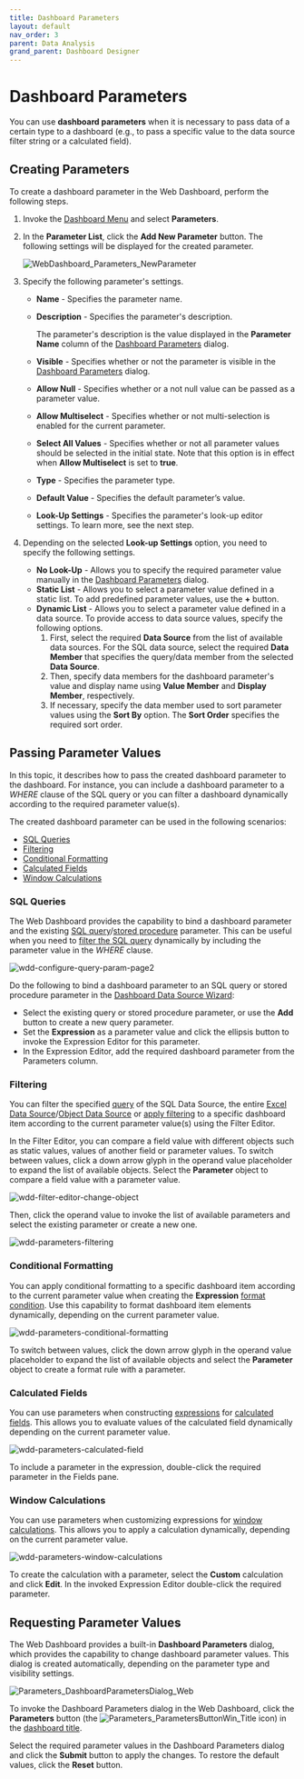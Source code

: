 ```yaml
---
title: Dashboard Parameters
layout: default
nav_order: 3
parent: Data Analysis
grand_parent: Dashboard Designer
---
```

# Dashboard Parameters
You can use **dashboard parameters** when it is necessary to pass data of a certain type to a dashboard (e.g., to pass a specific value to the data source filter string or a calculated field).


## Creating Parameters
To create a dashboard parameter in the Web Dashboard, perform the following steps.
1. Invoke the [Dashboard Menu](../../ui-elements/dashboard-menu.md) and select **Parameters**.
2. In the **Parameter List**, click the **Add New Parameter** button. The following settings will be displayed for the created parameter.
	
	![WebDashboard_Parameters_NewParameter](..//assets/images/dashboards/img126106.png)
3. Specify the following parameter's settings.
	* **Name** - Specifies the parameter name.
	* **Description** - Specifies the parameter's description. 
		
		The parameter's description is the value displayed in the **Parameter Name** column of the [Dashboard Parameters](requesting-parameter-values.md) dialog.
	* **Visible** - Specifies whether or not the parameter is visible in the [Dashboard Parameters](requesting-parameter-values.md) dialog.
	* **Allow Null** - Specifies whether or a not null value can be passed as a parameter value.
	* **Allow Multiselect** - Specifies whether or not multi-selection is enabled for the current parameter.
	* **Select All Values** - Specifies whether or not all parameter values should be selected in the initial state. Note that this option is in effect when **Allow Multiselect** is set to **true**.
	* **Type** - Specifies the parameter type.
	* **Default Value** - Specifies the default parameter’s value.
	* **Look-Up Settings** - Specifies the parameter's look-up editor settings. To learn more, see the next step.
4. Depending on the selected **Look-up Settings** option, you need to specify the following settings.
	* **No Look-Up** - 
		Allows you to specify the required parameter value manually in the [Dashboard Parameters](requesting-parameter-values.md) dialog.
	* **Static List** - 
		Allows you to select a parameter value defined in a static list. To add predefined parameter values, use the **+** button.
	* **Dynamic List** - 
		Allows you to select a parameter value defined in a data source. To provide access to data source values, specify the following options.
		1. First, select the required **Data Source** from the list of available data sources. For the SQL data source, select the required **Data Member** that specifies the query/data member from the selected **Data Source**.
		2. Then, specify data members for the dashboard parameter's value and display name using **Value Member** and **Display Member**, respectively.
		3. If necessary, specify the data member used to sort parameter values using the **Sort By** option. The **Sort Order** specifies the required sort order.

## Passing Parameter Values
In this topic, it describes how to pass the created dashboard parameter to the dashboard. For instance, you can include a dashboard parameter to a _WHERE_ clause of the SQL query or you can filter a dashboard dynamically according to the required parameter value(s).

The created dashboard parameter can be used in the following scenarios:
* [SQL Queries](#query)
* [Filtering](#filtering)
* [Conditional Formatting](#formatrules)
* [Calculated Fields](#calculatedfields)
* [Window Calculations](#windowscalculations)

### <a name="query"/>SQL Queries
The Web Dashboard provides the capability to bind a dashboard parameter and the existing [SQL query](../../provide-data/working-with-sql-data-sources/pass-query-parameters.md)/[stored procedure](../../provide-data/working-with-sql-data-sources/stored-procedures.md) parameter. This can be useful when you need to [filter the SQL query](../../provide-data/working-with-sql-data-sources/filter-queries.md) dynamically by including the parameter value in the _WHERE_ clause.

![wdd-configure-query-param-page2](..//assets/images/dashboards/img124955.png)

Do the following to bind a dashboard parameter to an SQL query or stored procedure parameter in the [Dashboard Data Source Wizard](../../ui-elements/dialogs-and-wizards/dashboard-data-source-wizard.md):
* Select the existing query or stored procedure parameter, or use the **Add** button to create a new query parameter.
* Set the **Expression** as a parameter value and click the ellipsis button to invoke the Expression Editor for this parameter.
* In the Expression Editor, add the required dashboard parameter from the Parameters column.

### <a name="filtering"/>Filtering
You can filter the specified [query](../../provide-data/working-with-sql-data-sources/filter-queries.md) of the SQL Data Source, the entire [Excel Data Source](../../provide-data/filter-data-sources.md)/[Object Data Source](../../provide-data/filter-data-sources.md) or [apply filtering](../../data-shaping/filtering.md) to a specific dashboard item according to the current parameter value(s) using the Filter Editor.

In the Filter Editor, you can compare a field value with different objects such as static values, values of another field or parameter values. To switch between values, click a down arrow glyph in the operand value placeholder to expand the list of available objects. Select the **Parameter** object to compare a field value with a parameter value.

![wdd-filter-editor-change-object](..//assets/images/dashboards/img126182.png)

Then, click the operand value to invoke the list of available parameters and select the existing parameter or create a new one.

![wdd-parameters-filtering](..//assets/images/dashboards/img126539.png)

### <a name="formatrules"/>Conditional Formatting
You can apply conditional formatting to a specific dashboard item according to the current parameter value when creating the **Expression** [format condition](../../appearance-customization/conditional-formatting.md). Use this capability to format dashboard item elements dynamically, depending on the current parameter value.

![wdd-parameters-conditional-formatting](..//assets/images/dashboards/img128229.png)

To switch between values, click the down arrow glyph in the operand value placeholder to expand the list of available objects and select the **Parameter** object to create a format rule with a parameter.

### <a name="calculatedfields"/>Calculated Fields
You can use parameters when constructing [expressions](../../provide-data/calculated-fields.md) for [calculated fields](../../provide-data/calculated-fields.md). This allows you to evaluate values of the calculated field dynamically depending on the current parameter value.

![wdd-parameters-calculated-field](..//assets/images/dashboards/img126509.png)

To include a parameter in the expression, double-click the required parameter in the Fields pane.

### <a name="windowscalculations"/>Window Calculations
You can use parameters when customizing expressions for [window calculations](../calculations.md). This allows you to apply a calculation dynamically, depending on the current parameter value.

![wdd-parameters-window-calculations](..//assets/images/dashboards/img126562.png)

To create the calculation with a parameter, select the **Custom** calculation and click **Edit**. In the invoked Expression Editor double-click the required parameter.

## Requesting Parameter Values
The Web Dashboard provides a built-in **Dashboard Parameters** dialog, which provides the capability to change dashboard parameter values. This dialog is created automatically, depending on the parameter type and visibility settings.

![Parameters_DashboardParametersDialog_Web](..//assets/images/dashboards/img21818.png)

To invoke the Dashboard Parameters dialog in the Web Dashboard, click the **Parameters** button (the ![Parameters_ParametersButtonWin_Title](..//assets/images/dashboards/img21814.png) icon) in the [dashboard title](../../dashboard-layout/dashboard-title.md).

Select the required parameter values in the Dashboard Parameters dialog and click the **Submit** button to apply the changes. To restore the default values, click the **Reset** button.
